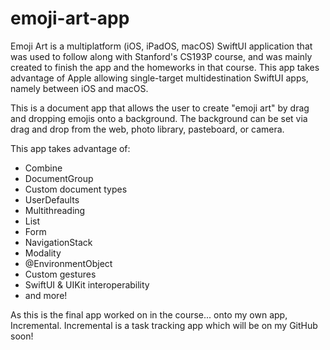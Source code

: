 # emoji-art-app

Emoji Art is a multiplatform (iOS, iPadOS, macOS) SwiftUI application that was used to follow along with Stanford's CS193P course, and was mainly created to finish the app and the homeworks in that course. This app takes advantage of Apple allowing single-target multidestination SwiftUI apps, namely between iOS and macOS.

This is a document app that allows the user to create "emoji art" by drag and dropping emojis onto a background. The background can be set via drag and drop from the web, photo library, pasteboard, or camera. 

This app takes advantage of:
- Combine
- DocumentGroup
- Custom document types
- UserDefaults
- Multithreading
- List
- Form
- NavigationStack
- Modality
- @EnvironmentObject
- Custom gestures
- SwiftUI & UIKit interoperability
- and more!

As this is the final app worked on in the course... onto my own app, Incremental. Incremental is a task tracking app which will be on my GitHub soon!
